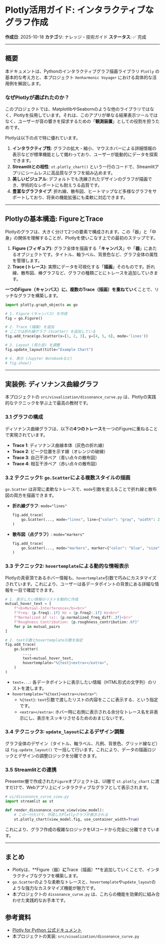 # Plotly活用ガイド: インタラクティブなグラフ作成

**作成日**: 2025-10-18
**カテゴリ**: ナレッジ・技術ガイド
**ステータス**: ✅ 完成

---

## 概要

本ドキュメントは、Pythonのインタラクティブグラフ描画ライブラリ `Plotly` の基本的な考え方と、本プロジェクト `Xenharmonic Voyager` における具体的な活用例を解説します。

### なぜPlotlyが選ばれたのか？

このプロジェクトでは、MatplotlibやSeabornのような他のライブラリではなく、Plotlyを採用しています。それは、このアプリが単なる結果表示ツールではなく、ユーザーが音の響きを探求するための「**観測装置**」としての役割を担うためです。

Plotlyは以下の点で特に優れています。

1.  **インタラクティブ性**: グラフの拡大・縮小、マウスホバーによる詳細情報の表示などが標準機能として備わっており、ユーザーが能動的にデータを探索できます。
2.  **Streamlitとの相性**: `st.plotly_chart()` という一行のコードで、Streamlitアプリにシームレスに高品質なグラフを組み込めます。
3.  **美しいビジュアル**: デフォルトでも洗練されたデザインのグラフが描画でき、学術的なレポートにも耐えうる品質です。
4.  **豊富なグラフタイプ**: 折れ線、散布図、ヒートマップなど多様なグラフをサポートしており、将来の機能拡張にも柔軟に対応できます。

---

## Plotlyの基本構造: FigureとTrace

Plotlyのグラフは、大きく分けて2つの要素で構成されます。この「器」と「中身」の関係を理解することが、Plotlyを使いこなす上での最初のステップです。

1.  **Figure (フィギュア)**: グラフ全体を描画する「**キャンバス**」や「**器**」にあたるオブジェクトです。タイトル、軸ラベル、背景色など、グラフ全体の属性を管理します。
2.  **Trace (トレース)**: 実際にデータを可視化する「**描画**」そのものです。折れ線、散布図、棒グラフなど、グラフの種類ごとにトレースを追加していきます。

**一つのFigure（キャンバス）に、複数のTrace（描画）を重ねていく**ことで、リッチなグラフを構築します。

```python
import plotly.graph_objects as go

# 1. Figure (キャンバス) を作成
fig = go.Figure()

# 2. Trace (描画) を追加
# ここでは折れ線グラフ (Scatter) を追加している
fig.add_trace(go.Scatter(x=[1, 2, 3], y=[4, 5, 6], mode='lines'))

# 3. Layout (見た目) を調整
fig.update_layout(title="Example Chart")

# 4. 表示 (Jupyter Notebookなど)
# fig.show()
```

---

## 実装例: ディソナンス曲線グラフ

本プロジェクトの `src/visualization/dissonance_curve.py` は、Plotlyの実践的なテクニックを学ぶ上で最高の教材です。

### 3.1 グラフの構成

ディソナンス曲線グラフは、以下の**4つのトレース**を一つのFigureに重ねることで実現されています。

-   **Trace 1**: ディソナンス曲線本体（灰色の折れ線）
-   **Trace 2**: ピーク位置を示す線（オレンジの破線）
-   **Trace 3**: 自己干渉ペア（青い点々の散布図）
-   **Trace 4**: 相互干渉ペア（赤い点々の散布図）

### 3.2 テクニック1: `go.Scatter`による複数スタイルの描画

`go.Scatter` は非常に柔軟なトレースで、`mode`引数を変えることで折れ線と散布図の両方を描画できます。

-   **折れ線グラフ**: `mode="lines"`
    ```python
    fig.add_trace(
        go.Scatter(..., mode="lines", line={"color": "gray", "width": 2})
    )
    ```
-   **散布図（点グラフ）**: `mode="markers"`
    ```python
    fig.add_trace(
        go.Scatter(..., mode="markers", marker={"color": "blue", "size": 6})
    )
    ```

### 3.3 テクニック2: `hovertemplate`による動的な情報表示

Plotlyの真骨頂であるホバー情報も、`hovertemplate`引数で巧みにカスタマイズされています。これにより、ユーザーは各データポイントの背景にある詳細な情報を一目で確認できます。

```python
# 1. 表示したい情報のリストを動的に作成
mutual_hover_text = [
    f"<b>Mutual-Interference</b><br>"
    f"Freq: {p.freq1:.1f} Hz ↔ {p.freq2:.1f} Hz<br>"
    f"Normalized Δf (x): {p.normalized_freq_diff:.3f}<br>"
    f"Roughness Contribution: {p.roughness_contribution:.6f}"
    for p in mutual_pairs
]

# 2. text引数とhovertemplate引数を指定
fig.add_trace(
    go.Scatter(
        ...,
        text=mutual_hover_text,
        hovertemplate="%{text}<extra></extra>",
    )
)
```
-   `text=...`: 各データポイントに表示したい情報（HTML形式の文字列）のリストを渡します。
-   `hovertemplate="%{text}<extra></extra>"`:
    -   `%{text}`: `text`引数で渡したリストの内容をここに表示する、という指定です。
    -   `<extra></extra>`: ホバー時に右側に表示される余分なトレース名を非表示にし、表示をスッキリさせるためのおまじないです。

### 3.4 テクニック3: `update_layout`によるデザイン調整

グラフ全体のデザイン（タイトル、軸ラベル、凡例、背景色、グリッド線など）は `fig.update_layout()` で一括して行います。これにより、データの描画ロジックとデザインの調整ロジックを分離できます。

### 3.5 Streamlitとの連携

Presenter層で作成された`Figure`オブジェクトは、UI層で `st.plotly_chart` に渡すだけで、Webアプリ上にインタラクティブなグラフとして表示されます。

```python
# ui/dissonance_curve_view.py
import streamlit as st

def render_dissonance_curve_view(view_model):
    # この一行だけで、作成したPlotlyグラフが表示される
    st.plotly_chart(view_model.fig, use_container_width=True)
```
これにより、グラフ作成の複雑なロジックをUIコードから完全に分離できています。

---

## まとめ

-   Plotlyは、**Figure（器）**に**Trace（描画）**を追加していくことで、インタラクティブなグラフを構築します。
-   `go.Scatter`のような柔軟なトレースと、`hovertemplate`や`update_layout`のような強力なカスタマイズ機能が魅力です。
-   本プロジェクトの `dissonance_curve.py` は、これらの機能を効果的に組み合わせた実践的なお手本です。

## 参考資料

-   [Plotly for Python 公式ドキュメント](https://plotly.com/python/)
-   本プロジェクトの実装: `src/visualization/dissonance_curve.py`
